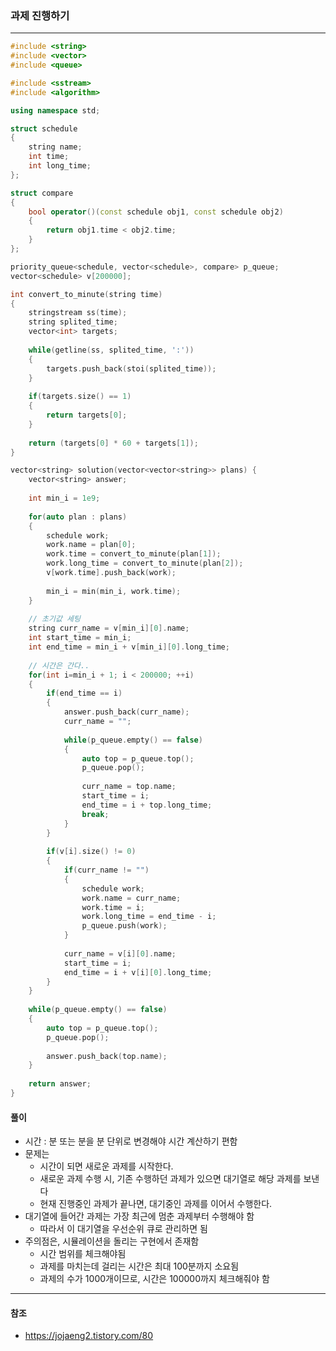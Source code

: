 ### 과제 진행하기

***

```c++
#include <string>
#include <vector>
#include <queue>

#include <sstream>
#include <algorithm>

using namespace std;

struct schedule
{
    string name;
    int time;
    int long_time;
};

struct compare
{
    bool operator()(const schedule obj1, const schedule obj2)
    {
        return obj1.time < obj2.time;
    }
};

priority_queue<schedule, vector<schedule>, compare> p_queue;
vector<schedule> v[200000];

int convert_to_minute(string time)
{
    stringstream ss(time);
    string splited_time;
    vector<int> targets;
    
    while(getline(ss, splited_time, ':'))
    {
        targets.push_back(stoi(splited_time));
    }
    
    if(targets.size() == 1)
    {
        return targets[0];
    }
    
    return (targets[0] * 60 + targets[1]);
}

vector<string> solution(vector<vector<string>> plans) {
    vector<string> answer;
    
    int min_i = 1e9;
    
    for(auto plan : plans)
    {
        schedule work;
        work.name = plan[0];
        work.time = convert_to_minute(plan[1]);
        work.long_time = convert_to_minute(plan[2]);
        v[work.time].push_back(work);
        
        min_i = min(min_i, work.time);
    }
    
    // 초기값 세팅
    string curr_name = v[min_i][0].name;
    int start_time = min_i;
    int end_time = min_i + v[min_i][0].long_time;
    
    // 시간은 간다..
    for(int i=min_i + 1; i < 200000; ++i)
    {
        if(end_time == i)
        {
            answer.push_back(curr_name);
            curr_name = "";
            
            while(p_queue.empty() == false)
            {
                auto top = p_queue.top();
                p_queue.pop();
                
                curr_name = top.name;
                start_time = i;
                end_time = i + top.long_time;
                break;
            }
        }
        
        if(v[i].size() != 0)
        {
            if(curr_name != "")
            {
                schedule work;
                work.name = curr_name;
                work.time = i;
                work.long_time = end_time - i;
                p_queue.push(work);
            }
            
            curr_name = v[i][0].name;
            start_time = i;
            end_time = i + v[i][0].long_time;
        }
    }
    
    while(p_queue.empty() == false)
    {
        auto top = p_queue.top();
        p_queue.pop();
        
        answer.push_back(top.name);
    }
    
    return answer;
}
```



#### 풀이

- 시간 : 분 또는 분을 분 단위로 변경해야 시간 계산하기 편함
- 문제는
  - 시간이 되면 새로운 과제를 시작한다.
  - 새로운 과제 수행 시, 기존 수행하던 과제가 있으면 대기열로 해당 과제를 보낸다
  - 현재 진행중인 과제가 끝나면, 대기중인 과제를 이어서 수행한다.
- 대기열에 들어간 과제는 가장 최근에 멈춘 과제부터 수행해야 함
  - 따라서 이 대기열을 우선순위 큐로 관리하면 됨
- 주의점은, 시뮬레이션을 돌리는 구현에서 존재함
  - 시간 범위를 체크해야됨
  - 과제를 마치는데 걸리는 시간은 최대 100분까지 소요됨
  - 과제의 수가 1000개이므로, 시간은 100000까지 체크해줘야 함



***

#### 참조

- https://jojaeng2.tistory.com/80